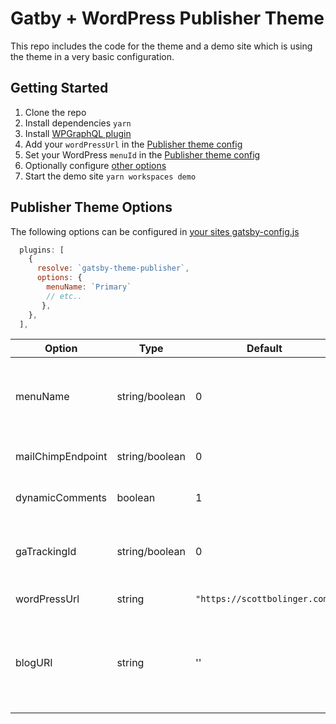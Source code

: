 # Gatby + WordPress Publisher Theme

This repo includes the code for the theme and a demo site which is using the theme in a very basic configuration.

## Getting Started

1.  Clone the repo
2.  Install dependencies `yarn`
3.  Install [WPGraphQL plugin](https://github.com/wp-graphql/wp-graphql)
4.  Add your `wordPressUrl` in the [Publisher theme config](https://github.com/windsorstatic/gatsby-theme-publisher/blob/master/demo/gatsby-config.js#L18)
5.  Set your WordPress `menuId` in the [Publisher theme config](https://github.com/windsorstatic/gatsby-theme-publisher/blob/master/demo/gatsby-config.js#L14)
6.  Optionally configure [other options](https://github.com/windsorstatic/gatsby-theme-publisher#publisher-theme-options)
7.  Start the demo site `yarn workspaces demo`

## Publisher Theme Options

The following options can be configured in [your sites gatsby-config.js](https://github.com/windsorstatic/gatsby-theme-publisher/blob/master/demo/gatsby-config.js#L12)

```javascript
  plugins: [
    {
      resolve: `gatsby-theme-publisher`,
      options: {
        menuName: `Primary`
        // etc..
       },
    },
  ],
```

| Option | Type | Default | Description |
| -------| ---- | ------- | ----------- |
| menuName | string/boolean | 0 | The name of the _WordPress_ menu you'd like to use or `0` if you don't want render a menu. |
| mailChimpEndpoint | string/boolean | 0 | [Your mailchimp endpoint](https://www.gatsbyjs.org/packages/gatsby-plugin-mailchimp/#mailchimp-endpoint). Set to `0` to disable.
| dynamicComments | boolean | 1 | Enable or disable dynamic comments |
| gaTrackingId | string/boolean | 0 | Your google annalytics UA code. Set to `0` to disable Google Analytics. |
| wordPressUrl | string | `"https://scottbolinger.com"` | The URL of your WordPress site |
| blogURI | string | '' | The path prefix on the blog and blog posts. No leading slashe. `'/blog'` would result in `https://my-domain.com/blog/`
